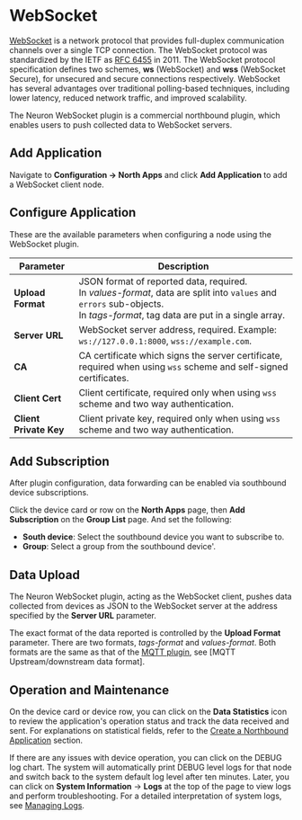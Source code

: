 # WebSocket

[WebSocket] is a network protocol that provides full-duplex communication channels over a single TCP connection. The WebSocket protocol was standardized by the IETF as [RFC 6455] in 2011. The WebSocket protocol specification defines two schemes, **ws** (WebSocket) and **wss** (WebSocket Secure), for unsecured and secure connections respectively. WebSocket has several advantages over traditional polling-based techniques, including lower latency, reduced network traffic, and improved scalability.

The Neuron WebSocket plugin is a commercial northbound plugin, which enables users to push collected data to WebSocket servers.

## Add Application

Navigate to **Configuration -> North Apps** and click **Add Application** to add a WebSocket client node.

## Configure Application

These are the available parameters when configuring a node using the WebSocket plugin.

| Parameter                       | Description                                                  |
| ------------------------------- | ------------------------------------------------------------ |
| **Upload Format**               | JSON format of reported data, required. <br />In *values-format*, data are split into `values` and `errors` sub-objects. <br />In *tags-format*, tag data are put in a single array. |
| **Server URL**                  | WebSocket server address, required. Example: `ws://127.0.0.1:8000`, `wss://example.com`. |
| **CA**                          | CA certificate which signs the server certificate, required when using `wss` scheme and self-signed certificates. |
| **Client Cert**                 | Client certificate, required only when using `wss` scheme and two way authentication. |
| **Client Private Key**          | Client private key, required only when using `wss` scheme and two way authentication. |

## Add Subscription

After plugin configuration, data forwarding can be enabled via southbound device subscriptions.

Click the device card or row on the **North Apps** page, then **Add Subscription** on the **Group List** page. And set the following:

- **South device**: Select the southbound device you want to subscribe to.
- **Group**: Select a group from the southbound device'.

## Data Upload

The Neuron WebSocket plugin, acting as the WebSocket client, pushes data collected from devices as JSON to the WebSocket server at the address specified by the **Server URL** parameter.

The exact format of the data reported is controlled by the **Upload Format** parameter. There are two formats, *tags-format* and *values-format*. Both
formats are the same as that of the [MQTT plugin], see [MQTT Upstream/downstream data format].


[WebSocket]: https://en.wikipedia.org/wiki/WebSocke://en.wikipedia.org/wiki/WebSocket
[RFC 6455]: https://datatracker.ietf.org/doc/html/rfc6455
[MQTT plugin]: ../mqtt/overview.md
[MQTT API tags format]: ../mqtt/api.md#tags-format

## Operation and Maintenance

On the device card or device row, you can click on the **Data Statistics** icon to review the application's operation status and track the data received and sent. For explanations on statistical fields, refer to the [Create a Northbound Application](../north-apps.md) section.

If there are any issues with device operation, you can click on the DEBUG log chart. The system will automatically print DEBUG level logs for that node and switch back to the system default log level after ten minutes. Later, you can click on **System Information** -> **Logs** at the top of the page to view logs and perform troubleshooting. For a detailed interpretation of system logs, see [Managing Logs](../../../usage/admin/log-management.md).

